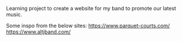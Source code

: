 Learning project to create a website for my band to promote our latest music.

Some inspo from the below sites:
https://www.parquet-courts.com/
https://www.altjband.com/

